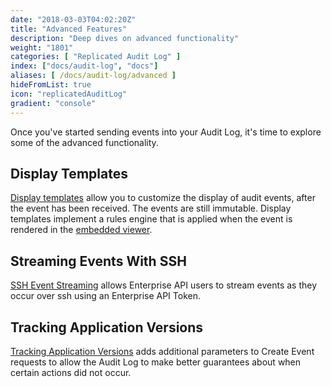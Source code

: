 ```yaml
---
date: "2018-03-03T04:02:20Z"
title: "Advanced Features"
description: "Deep dives on advanced functionality"
weight: "1801"
categories: [ "Replicated Audit Log" ]
index: ["docs/audit-log", "docs"]
aliases: [ /docs/audit-log/advanced ]
hideFromList: true
icon: "replicatedAuditLog"
gradient: "console"
---
```


Once you've started sending events into your Audit Log, it's time to explore some of the advanced functionality.

## Display Templates
[Display templates](/docs/audit-log/advanced/display-templates) allow you to customize the display of audit events, after the event has been received. The events are still immutable. Display templates implement a rules engine that is applied when the event is rendered in the [embedded viewer](/docs/audit-log/getting-started/embedded-viewer). 

## Streaming Events With SSH
[SSH Event Streaming](/docs/audit-log/advanced/ssh-streaming) allows Enterprise API users to stream events as they occur over ssh using an Enterprise API Token.

## Tracking Application Versions
[Tracking Application Versions](/docs/audit-log/advanced/tracking-versions) adds additional parameters to Create Event requests to allow the Audit Log to make better guarantees about when certain actions did not occur.


<!--
- Enable HA with Retries
- 


-->
